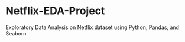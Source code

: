 # Netflix-EDA-Project
Exploratory Data Analysis on Netflix dataset using Python, Pandas, and Seaborn
